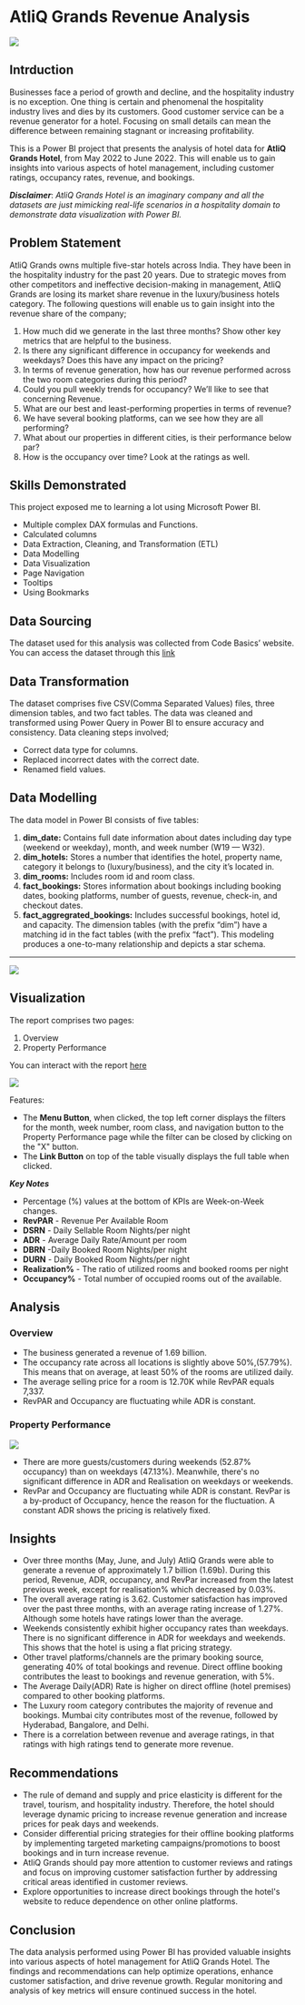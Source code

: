 # AtliQ Grands Revenue Analysis
![](Intro.jpg)

## Intrduction
Businesses face a period of growth and decline, and the hospitality industry is no exception. One thing is certain and phenomenal the hospitality industry lives and dies by its customers. Good customer service can be a revenue generator for a hotel. Focusing on small details can mean the difference between remaining stagnant or increasing profitability. 

This is a Power BI project that presents the analysis of hotel data for **AtliQ Grands Hotel**, from May 2022 to June 2022. This will enable us to gain insights into various aspects of hotel management, including customer ratings, occupancy rates, revenue, and bookings.

**_Disclaimer_**: _AtliQ Grands Hotel is an imaginary company and all the datasets are just mimicking real-life scenarios in a hospitality domain to demonstrate data visualization with Power BI._

## Problem Statement
AtliQ Grands owns multiple five-star hotels across India. They have been in the hospitality industry for the past 20 years. Due to strategic moves from other competitors and ineffective decision-making in management, AtliQ Grands are losing its market share revenue in the luxury/business hotels category. The following questions will enable us to gain insight into the revenue share of the company;

1. How much did we generate in the last three months? Show other key metrics that are helpful to the business.
2. Is there any significant difference in occupancy for weekends and weekdays? Does this have any impact on the pricing?
3. In terms of revenue generation, how has our revenue performed across the two room categories during this period?
4. Could you pull weekly trends for occupancy? We’ll like to see that concerning Revenue.
5. What are our best and least-performing properties in terms of revenue?
6. We have several booking platforms, can we see how they are all performing?
7. What about our properties in different cities, is their performance below par?
8. How is the occupancy over time? Look at the ratings as well.

## Skills Demonstrated
This project exposed me to learning a lot using Microsoft Power BI.
- Multiple complex DAX formulas and Functions.
- Calculated columns
- Data Extraction, Cleaning, and Transformation (ETL)
- Data Modelling
- Data Visualization
- Page Navigation
- Tooltips
- Using Bookmarks

## Data Sourcing
The dataset used for this analysis was collected from Code Basics’ website. You can access the dataset through this [link](https://codebasics.io/challenge/codebasics-resume-project-challenge)

## Data Transformation
The dataset comprises five CSV(Comma Separated Values) files, three dimension tables, and two fact tables. The data was cleaned and transformed using Power Query in Power BI to ensure accuracy and consistency. Data cleaning steps involved;
- Correct data type for columns.
- Replaced incorrect dates with the correct date.
- Renamed field values.

## Data Modelling
The data model in Power BI consists of five tables:
1. **dim_date:** Contains full date information about dates including day type (weekend or weekday), month, and week number (W19 — W32).
2. **dim_hotels:** Stores a number that identifies the hotel, property name, category it belongs to (luxury/business), and the city it’s     located in. 
3. **dim_rooms:** Includes room id and room class. 
4. **fact_bookings:** Stores information about bookings including booking dates, booking platforms, number of guests, revenue, check-in, and checkout dates. 
5. **fact_aggregrated_bookings:** Includes successful bookings, hotel id, and capacity. The dimension tables (with the prefix “dim”) have a matching id in the fact tables (with the prefix “fact”). This modeling produces a one-to-many relationship and depicts a star schema.
***
![](Data_Model.jpg)

## Visualization
The report comprises two pages:
1. Overview
2. Property Performance

You can interact with the report [here](https://app.powerbi.com/view?r=eyJrIjoiNDAzYmEyMmUtNDA1MC00ZGMwLThjNmMtZWIzZmNkNDE2ZWZmIiwidCI6ImM4N2JkODljLTlmOGMtNDJlNS05NzVkLWQ3ZWYwOWI2OTIxMiJ9)

![](Overview.jpg)

Features:
- The **Menu Button**, when clicked, the top left corner displays the filters for the month, week number, room class, and navigation button to the Property Performance page while the  filter can be closed by clicking on the "X" button.
- The **Link Button** on top of the table visually displays the full table when clicked.
  
**_Key Notes_**
- Percentage (%) values at the bottom of KPIs are Week-on-Week changes.
- **RevPAR** - Revenue Per Available Room
- **DSRN** - Daily Sellable Room Nights/per night
- **ADR** - Average Daily Rate/Amount per room
- **DBRN** -Daily Booked Room Nights/per night
- **DURN** - Daily Booked Room Nights/per night
- **Realization%** - The ratio of utilized rooms and booked rooms per night
- **Occupancy%** - Total number of occupied rooms out of the available.

## Analysis

### Overview
- The business generated a revenue of 1.69 billion. 
- The occupancy rate across all locations is slightly above 50%,(57.79%). This means that on average, at least 50% of the rooms are utilized daily. 
- The average selling price for a room is 12.70K while RevPAR equals 7,337.
- RevPAR and Occupancy are fluctuating while ADR is constant.

### Property Performance
![](Property_Performance.jpg)

- There are more guests/customers during weekends (52.87% occupancy) than on weekdays (47.13%). Meanwhile, there's no significant difference in ADR and Realisation on weekdays or weekends.
- RevPar and Occupancy are fluctuating while ADR is constant. RevPar is a by-product of Occupancy, hence the reason for the fluctuation. A constant ADR shows the pricing is relatively fixed.

## Insights
- Over three months (May, June, and July) AtliQ Grands were able to generate a revenue of approximately 1.7 billion (1.69b). During this period, Revenue, ADR, occupancy, and RevPar increased from the latest previous week, except for realisation% which decreased by 0.03%.
- The overall average rating is 3.62. Customer satisfaction has improved over the past three months, with an average rating increase of 1.27%. Although some hotels have ratings lower than the average.
- Weekends consistently exhibit higher occupancy rates than weekdays. There is no significant difference in ADR for weekdays and weekends. This shows that the hotel is using a flat pricing strategy.
- Other travel platforms/channels are the primary booking source, generating 40% of total bookings and revenue. Direct offline booking contributes the least to bookings and revenue generation, with 5%.
- The Average Daily(ADR) Rate is higher on direct offline (hotel premises) compared to other booking platforms.
- The Luxury room category contributes the majority of revenue and bookings. Mumbai city contributes most of the revenue, followed by Hyderabad, Bangalore, and Delhi.
- There is a correlation between revenue and average ratings, in that ratings with high ratings tend to generate more revenue.

## Recommendations
- The rule of demand and supply and price elasticity is different for the travel, tourism, and hospitality industry. Therefore, the hotel should leverage dynamic pricing to increase revenue generation and increase prices for peak days and weekends.
- Consider differential pricing strategies for their offline booking platforms by implementing targeted marketing campaigns/promotions to boost bookings and in turn increase revenue.
- AtliQ Grands should pay more attention to customer reviews and ratings and focus on improving customer satisfaction further by addressing critical areas identified in customer reviews.
- Explore opportunities to increase direct bookings through the hotel's website to reduce dependence on other online platforms.

## Conclusion
The data analysis performed using Power BI has provided valuable insights into various aspects of hotel management for AtliQ Grands Hotel. The findings and recommendations can help optimize operations, enhance customer satisfaction, and drive revenue growth. Regular monitoring and analysis of key metrics will ensure continued success in the hotel.
